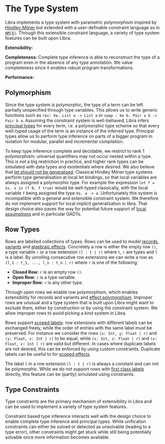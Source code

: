# The Type System

Libra implements a type system with parametric polymorphism inspired by
[Hindley-Milner] but extended with a user-definable constraint language
as in [`HM(X)`]. Through this extensible constraint language, a variety of
type system features can be built upon Libra.

**Extensibility:** 

**Completeness:**
Complete type inference is able to reconstruct the type of a program even in the absence of any type annotation. We value completeness since it enables robust program transformations.

**Performance:**

## Polymorphism

Since the type system is polymorphic, the type of a term can be left partially
unspecified through type variables. 
This allows us to write generic functions such as `rev: ∀a. List a -> List a` or
`swap : ∀a b. Pair a b -> Pair b a`.
Assuming the constraint system is well-behaved, Libra infers [principal types]
for every term, i.e. a polymorphic type scheme so that every well-typed usage of the term
is an instance of the inferred type.
Principal types allow us to perform type inference on parts of a bigger program in isolation
for modular, parallel and incremental compilation. 

To keep type inference complete and decidable, we restrict to rank 1 polymorphism:
universal quantifiers may not occur nested within a type. This is not a big
restriction in practice, and higher rank types can be simulated with data types
and existentials where desired.
We also believe that [let should not be generalised](https://www.microsoft.com/en-us/research/wp-content/uploads/2016/02/tldi10-vytiniotis.pdf).
Classical Hindley Milner type systems perform type generalisation at local
let bindings, so that local variables are always assigned a polymorphic type.
For example the expression `let f = λx. x in (f 0, f true)` would be well-typed
classically, with the local variable `f` being assigned the type `∀a. a -> a`.
Unfortunately this system is incompatible with a general
and extensible constraint system. We therefore do not implement support
for local implicit generalisation in libra. That design choice also paves
the way for potential future support of [local assumptions](https://simon.peytonjones.org/outsideinx/)
and in particular GADTs.

## Row Types

Rows are labelled collections of types.
Rows can be used to model [records], [variants] and
[algebraic effects].
Concretely a row is either the empty row `()`,
a type variable `r` or a row extension `(l : t | r)` where `t`, `r` are types
and `l` is a label. By unrolling consecutive row extensions we can write a row
as `(l_1 : t_1, ..., l_n : t_n | r)` where `r` is one of the following:

 - **Closed Row:** `r` is an empty row `()`.
 - **Open Row:** `r` is a type variable.
 - **Improper Row:** `r` is any other type.

Through open rows we enable row polymorphism, which enables extensibility for
records and variants and [effect polymorphism].
Improper rows are unusual and a type system that is built upon Libra might want
to exclude them, either by construction or by using the constraint system.
We allow improper rows to avoid picking a kind system in Libra.

Rows support [scoped labels]: row extensions with different labels can
be exchanged freely, while the order of entries with the same label must be
preserved.
For instance we consider the rows `(x: Int, y: Float | r)` and `(y: Float, x: Int | r)`
to be equal, while `(x: Int, x: Float | r)` and `(x: Float, x: Int | r)` are valid
but different.
In cases where duplicate labels are not desired, this can be enforced
by using custom constraints.
Duplicate labels can be useful to for [scoped effects].

The label `l` in a row extension `(l : t | r)` is always a constant and can
not be polymorphic.
While we do not support rows with [first class labels] directly,
this feature can be (partly) simulated using constraints.

## Type Constraints

Type constraints are the primary mechanism of extensibility in Libra and
can be used to implement a variety of type system features.

Constraint based type inference interacts well with the design choice to enable
complete type inference and principal types. While unification constraints can
either be solved or detected as unsolvable (leading to a type error), other constraints might get
stuck while still being potentially solvable once more information becomes available.

[scoped labels]: https://www.microsoft.com/en-us/research/wp-content/uploads/2016/02/scopedlabels.pdf
[first class labels]: https://www.microsoft.com/en-us/research/wp-content/uploads/2016/02/fclabels.pdf
[Hindley-Milner]: https://en.wikipedia.org/wiki/Hindley%E2%80%93Milner_type_system
[`HM(X)`]: https://www.cs.tufts.edu/~nr/drop/tapos-final.pdf
[principal types]: https://en.wikipedia.org/wiki/Principal_type
[algebraic effects]: ./recipe_effects.md
[records]: ./recipe_adt.md#records
[variants]: ./recipe_adt.md#variants
[effect polymorphism]: ./recipe_effects.md#effect-polymorphism
[scoped effects]: ./recipe_effect.md#scoped-effects
